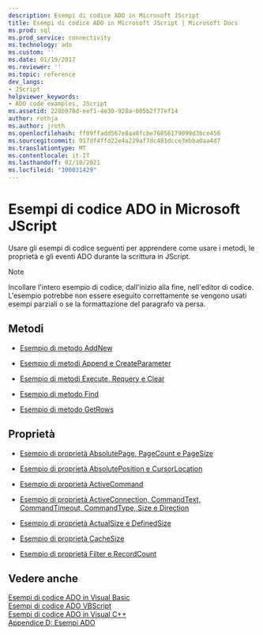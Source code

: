 ```yaml
---
description: Esempi di codice ADO in Microsoft JScript
title: Esempi di codice ADO in Microsoft JScript | Microsoft Docs
ms.prod: sql
ms.prod_service: connectivity
ms.technology: ado
ms.custom: ''
ms.date: 01/19/2017
ms.reviewer: ''
ms.topic: reference
dev_langs:
- JScript
helpviewer_keywords:
- ADO code examples, JScript
ms.assetid: 228b978d-eef1-4e30-928a-005b2f77ef14
author: rothja
ms.author: jroth
ms.openlocfilehash: ff09ffadd567e8aa8fcbe76856179099d3bce456
ms.sourcegitcommit: 917df4ffd22e4a229af7dc481dcce3ebba0aa4d7
ms.translationtype: MT
ms.contentlocale: it-IT
ms.lasthandoff: 02/10/2021
ms.locfileid: "100031429"
---
```

# <a name="ado-code-examples-in-microsoft-jscript"></a>Esempi di codice ADO in Microsoft JScript
Usare gli esempi di codice seguenti per apprendere come usare i metodi, le proprietà e gli eventi ADO durante la scrittura in JScript.  
  
> [!NOTE]
>  Incollare l'intero esempio di codice, dall'inizio alla fine, nell'editor di codice. L'esempio potrebbe non essere eseguito correttamente se vengono usati esempi parziali o se la formattazione del paragrafo va persa.  
  
## <a name="methods"></a>Metodi  
  
-   [Esempio di metodo AddNew](./addnew-method-example-jscript.md)  
  
-   [Esempio di metodi Append e CreateParameter](./append-and-createparameter-methods-example-jscript.md)  
  
-   [Esempio di metodi Execute, Requery e Clear](./execute-requery-and-clear-methods-example-jscript.md)  
  
-   [Esempio di metodo Find](./find-method-example-jscript.md)  
  
-   [Esempio di metodo GetRows](./getrows-method-example-vb.md)  
  
## <a name="properties"></a>Proprietà  
  
-   [Esempio di proprietà AbsolutePage, PageCount e PageSize](./absolutepage-pagecount-and-pagesize-properties-example-jscript.md)  
  
-   [Esempio di proprietà AbsolutePosition e CursorLocation](./absoluteposition-and-cursorlocation-properties-example-jscript.md)  
  
-   [Esempio di proprietà ActiveCommand](./activecommand-property-example-jscript.md)  
  
-   [Esempio di proprietà ActiveConnection, CommandText, CommandTimeout, CommandType, Size e Direction](./activeconnection-commandtext-timeout-type-size-example-jscript.md)  
  
-   [Esempio di proprietà ActualSize e DefinedSize](./actualsize-and-definedsize-properties-example-jscript.md)  
  
-   [Esempio di proprietà CacheSize](./cachesize-property-example-jscript.md)  
  
-   [Esempio di proprietà Filter e RecordCount](./filter-and-recordcount-properties-example-jscript.md)  
  
## <a name="see-also"></a>Vedere anche  
 [Esempi di codice ADO in Visual Basic](./ado-code-examples-in-visual-basic.md)   
 [Esempi di codice ADO VBScript](./ado-code-examples-vbscript.md)   
 [Esempi di codice ADO in Visual C++](./ado-code-examples-in-visual-c.md)   
 [Appendice D: Esempi ADO](../../guide/appendixes/appendix-d-ado-samples.md)